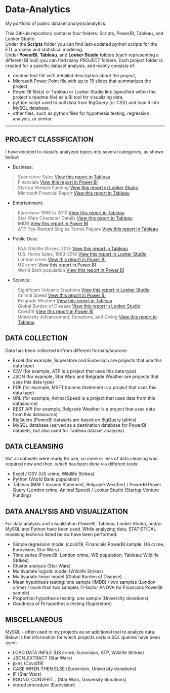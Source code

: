# Data-Analytics
My portfolio of public dataset analysis/analytics.

This GitHub repository contains four folders: Scripts, PowerBI, Tableau, and Looker Studio.\
Under the **Scripts** folder you can find last-updated python scripts for the ETL process and statistical modeling.\
Under **PowerBI**, **Tableau**, and **Looker Studio** folders (each representing a different BI tool) you can find many *PROJECT* folders. Each project folder is created for a specific dataset analysis, and mainly consists of:

- readme text file with detailed description about the project,
- Microsoft Power Point file with up to 15 slides that summarizes the project,
- Power BI file(s) or Tableau or Looker Studio link (specified within the project's readme file) as a BI tool for visualizing data,
- python script used to pull data from BigQuery (or CSV) and load it into MySQL database,
- other files, such as python files for hypothesis testing, regression analysis, or similar.
  
******

## PROJECT CLASSIFICATION

I have decided to classify analyzed topics into several categories, as shown below:

- Business:

> Superstore Sales [View this report in Tableau](https://github.com/SlavisaDurdic/Data-Analytics/tree/main/Tableau/Tableau%20Sample%20Datasets/Superstore) \
> Financials [View this report in Power BI](https://github.com/SlavisaDurdic/Data-Analytics/tree/main/PowerBI/Project%20PowerBI%20Financials) \
> Startup Venture Funding [View this report in Looker Studio](https://github.com/SlavisaDurdic/Data-Analytics/tree/main/Looker%20Studio/Tableau%20Datasets%20used%20for%20Looker/Technology%20-%20Startup%20Venture%20Funding) \
> Microsoft Financial Report [View this report in Tableau](https://github.com/SlavisaDurdic/Data-Analytics/tree/main/Tableau/MSFT)
 
- Entertainment:

> Eurovision 1998 to 2010 [View this report in Tableau](https://github.com/SlavisaDurdic/Data-Analytics/tree/main/Tableau/Tableau%20Sample%20Datasets/Eurovision) \
> Star Wars Character Details [View this report in Tableau](https://github.com/SlavisaDurdic/Data-Analytics/tree/main/Tableau/Tableau%20Sample%20Datasets/Star_Wars) \
> IMDB [View this report in Power BI](https://github.com/SlavisaDurdic/Data-Analytics/tree/main/PowerBI/Project%20IMDB) \
> ATP Top-Ranked Singles Tennis Players [View this report in Tableau](https://github.com/SlavisaDurdic/Data-Analytics/tree/main/Tableau/Tableau%20Sample%20Datasets/ATP)

- Public Data:

> FAA Wildlife Strikes, 2015 [View this report in Tableau](https://github.com/SlavisaDurdic/Data-Analytics/tree/main/Tableau/Tableau%20Sample%20Datasets/Wildlife_Strikes) \
> U.S. Home Sales, 1963-2016 [View this report in Looker Studio](https://github.com/SlavisaDurdic/Data-Analytics/tree/main/Looker%20Studio/Tableau%20Datasets%20used%20for%20Looker/Government%20-%20Home%20Sales) \
> London crime [View this report in Power BI](https://github.com/SlavisaDurdic/Data-Analytics/tree/main/PowerBI/Project%20LondonCrime) \
> US crime [View this report in Power BI](https://github.com/SlavisaDurdic/Data-Analytics/tree/main/PowerBI/Project%20US_crime) \
> World Bank population [View this report in Power BI](https://github.com/SlavisaDurdic/Data-Analytics/tree/main/PowerBI/Project%20WorldBank)

- Science:

> Significant Volcanic Eruptions [View this report in Looker Studio](https://github.com/SlavisaDurdic/Data-Analytics/tree/main/Looker%20Studio/Tableau%20Datasets%20used%20for%20Looker/Science%20-%20Volcano%20Eruptions) \
> Animal Speed [View this report in Power BI](https://github.com/SlavisaDurdic/Data-Analytics/tree/main/PowerBI/Project%20AnimalSpeed) \
> Belgrade Weather [View this report in Tableau](https://github.com/SlavisaDurdic/Data-Analytics/tree/main/Tableau/Belgrade_weather) \
> Global Burden of Disease [View this report in Looker Studio](https://github.com/SlavisaDurdic/Data-Analytics/tree/main/Looker%20Studio/Tableau%20Datasets%20used%20for%20Looker/Health%20-%20Global%20Burden%20of%20Disease) \
> Covid19 [View this report in Power BI](https://github.com/SlavisaDurdic/Data-Analytics/tree/main/PowerBI/Project%20Covid19) \
> University Advancement, Donations, and Giving [View this report in Tableau](https://github.com/SlavisaDurdic/Data-Analytics/tree/main/Tableau/Tableau%20Sample%20Datasets/US_College_Donations)

## DATA COLLECTION

Data has been collected in/from different formats/sources:
- Excel (for example, Superstore and Eurovision are projects that use this data type)
- CSV (for example, ATP is a project that uses this data type)
- JSON (for example, Star Wars and Belgrade Weather are projects that uses this data type)
- PDF (for example, MSFT Income Statement is a project that uses this data type)
- URL (for example, Animal Speed is a project that uses data from this datasource)
- REST API (for example, Belgrade Weather is a project that uses data from this datasource)
- BigQuery (PowerBI datasets are based on BigQuery tables)
- MySQL database (served as a destination database for PowerBI datasets, but also used for Tableau dataset analyses)

## DATA CLEANSING

Not all datasets were ready for use, so more or less of data cleaning was required now and then, which has been done via different tools:
- Excel / CSV (US crime, Wildlife Strikes)
- Python (World Bank population)
- Tableau (MSFT Income Statement, Belgrade Weather) / PowerBI Power Query (London crime, Animal Speed) / Looker Studio (Startup Venture Funding)

## DATA ANALYSIS AND VISUALIZATION

For data analysis and visualization PowerBI, Tableau, Looker Studio, and/or MySQL and Python have been used.
While analyzing data, STATISTICAL modeling technics listed below have been performed:

- Simple regression model (covid19, Financials PowerBI sample, US crime, Eurovision, Star Wars)
- Time series (PowerBI: London crime, WB population; Tableau: Wildlife Strikes)
- Cluster analysis (Star Wars)
- Multivariate logistic model (Wildlife Strikes)
- Multivariate linear model (Global Burden of Disease)
- Mean hypothesis testing: one sample (IMDB) / two samples (London crime) / more than two samples (1-factor ANOVA for Financials PowerBI sample)
- Proportion hypothesis testing: one sample (University donations)
- Goodness of fit hypothesis testing (Superstore)

## MISCELLANEOUS

MySQL - often used in my projects as an additional tool to analyze data. Below is the information for which projects certain SQL queries have been used:
- LOAD DATA INFILE (US crime, Eurovision, ATP, Wildlife Strikes)
- JSON_EXTRACT (Star Wars)
- joins (Covid19)
- CASE WHEN THEN ELSE (Eurovision, University donations)
- IF (Star Wars)
- ROUND, CONVERT... (Star Wars, University donations)
- stored procedure (Eurovision)

